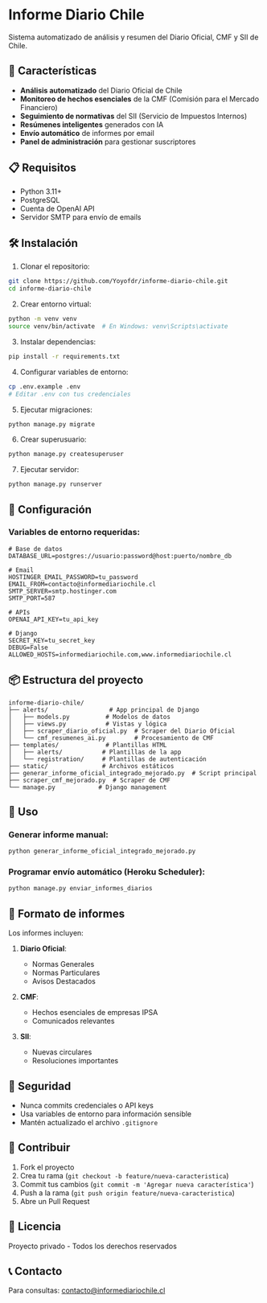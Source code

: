 # Informe Diario Chile

Sistema automatizado de análisis y resumen del Diario Oficial, CMF y SII de Chile.

## 🚀 Características

- **Análisis automatizado** del Diario Oficial de Chile
- **Monitoreo de hechos esenciales** de la CMF (Comisión para el Mercado Financiero)
- **Seguimiento de normativas** del SII (Servicio de Impuestos Internos)
- **Resúmenes inteligentes** generados con IA
- **Envío automático** de informes por email
- **Panel de administración** para gestionar suscriptores

## 📋 Requisitos

- Python 3.11+
- PostgreSQL
- Cuenta de OpenAI API
- Servidor SMTP para envío de emails

## 🛠️ Instalación

1. Clonar el repositorio:
```bash
git clone https://github.com/Yoyofdr/informe-diario-chile.git
cd informe-diario-chile
```

2. Crear entorno virtual:
```bash
python -m venv venv
source venv/bin/activate  # En Windows: venv\Scripts\activate
```

3. Instalar dependencias:
```bash
pip install -r requirements.txt
```

4. Configurar variables de entorno:
```bash
cp .env.example .env
# Editar .env con tus credenciales
```

5. Ejecutar migraciones:
```bash
python manage.py migrate
```

6. Crear superusuario:
```bash
python manage.py createsuperuser
```

7. Ejecutar servidor:
```bash
python manage.py runserver
```

## 🔧 Configuración

### Variables de entorno requeridas:

```env
# Base de datos
DATABASE_URL=postgres://usuario:password@host:puerto/nombre_db

# Email
HOSTINGER_EMAIL_PASSWORD=tu_password
EMAIL_FROM=contacto@informediariochile.cl
SMTP_SERVER=smtp.hostinger.com
SMTP_PORT=587

# APIs
OPENAI_API_KEY=tu_api_key

# Django
SECRET_KEY=tu_secret_key
DEBUG=False
ALLOWED_HOSTS=informediariochile.com,www.informediariochile.cl
```

## 📦 Estructura del proyecto

```
informe-diario-chile/
├── alerts/                 # App principal de Django
│   ├── models.py          # Modelos de datos
│   ├── views.py           # Vistas y lógica
│   ├── scraper_diario_oficial.py  # Scraper del Diario Oficial
│   └── cmf_resumenes_ai.py        # Procesamiento de CMF
├── templates/             # Plantillas HTML
│   ├── alerts/           # Plantillas de la app
│   └── registration/     # Plantillas de autenticación
├── static/               # Archivos estáticos
├── generar_informe_oficial_integrado_mejorado.py  # Script principal
├── scraper_cmf_mejorado.py  # Scraper de CMF
└── manage.py            # Django management
```

## 🚀 Uso

### Generar informe manual:

```bash
python generar_informe_oficial_integrado_mejorado.py
```

### Programar envío automático (Heroku Scheduler):

```bash
python manage.py enviar_informes_diarios
```

## 📧 Formato de informes

Los informes incluyen:

1. **Diario Oficial**:
   - Normas Generales
   - Normas Particulares  
   - Avisos Destacados

2. **CMF**:
   - Hechos esenciales de empresas IPSA
   - Comunicados relevantes

3. **SII**:
   - Nuevas circulares
   - Resoluciones importantes

## 🔐 Seguridad

- Nunca commits credenciales o API keys
- Usa variables de entorno para información sensible
- Mantén actualizado el archivo `.gitignore`

## 🤝 Contribuir

1. Fork el proyecto
2. Crea tu rama (`git checkout -b feature/nueva-caracteristica`)
3. Commit tus cambios (`git commit -m 'Agregar nueva característica'`)
4. Push a la rama (`git push origin feature/nueva-caracteristica`)
5. Abre un Pull Request

## 📄 Licencia

Proyecto privado - Todos los derechos reservados

## 📞 Contacto

Para consultas: contacto@informediariochile.cl